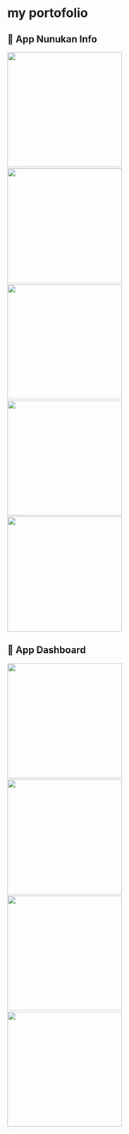 # my portofolio


## :camera_flash: App Nunukan Info
<!-- You can add more screenshots here if you like -->
<img src="/screenshoot/nunukan-info/photo_2022-04-05 09.08.27.jpeg" width="260">&emsp;
<img src="/screenshoot/nunukan-info/photo_2022-04-05%2009.09.23.jpeg" width="260">&emsp;
<img src="/screenshoot/nunukan-info/photo_2022-04-05%2009.09.10.jpeg" width="260">&emsp;
<img src="/screenshoot/nunukan-info/photo_2022-04-05%2009.09.00.jpeg" width="260">&emsp;
<img src="/screenshoot/nunukan-info/photo_2022-04-05%2009.39.36.jpeg" width="260">



## :camera_flash: App Dashboard
<img src="/screenshoot/app-dashboard/photo_2022-04-05 13.01.58.jpeg" width="260">&emsp;
<img src="/screenshoot/app-dashboard/photo_2022-04-05 13.01.52.jpeg" width="260">&emsp;
<img src="/screenshoot/app-dashboard/photo_2022-04-05 13.01.43.jpeg" width="260">&emsp;
<img src="/screenshoot/app-dashboard/photo_2022-04-05 13.01.33.jpeg" width="260">